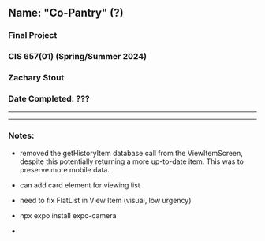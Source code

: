 ## Name: "Co-Pantry" (?)

### Final Project
### CIS 657(01) (Spring/Summer 2024)
### Zachary Stout
### Date Completed: ???


---------------------------------------------------
---------------------------------------------------

### Notes:
- removed the getHistoryItem database call from the ViewItemScreen, despite this potentially returning a more up-to-date item. This was to preserve more mobile data.

- can add card element for viewing list

- need to fix FlatList in View Item (visual, low urgency)

- npx expo install expo-camera

- 